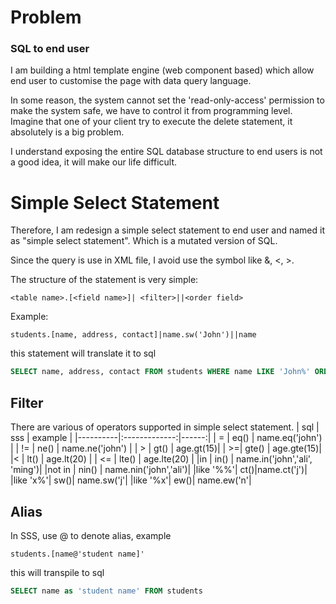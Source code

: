 # Problem
### SQL to end user
I am building a html template engine (web component based) which allow end user to customise the page with data query language.

In some reason, the system cannot set the 'read-only-access' permission to make the system safe, we have to control it from programming level. Imagine that one of your client try to execute the delete statement, it absolutely is a big problem. 

I understand exposing the entire SQL database structure to end users is not a good idea, it will make our life difficult.

# Simple Select Statement
Therefore, I am redesign a simple select statement to end user and named it as "simple select statement". Which is a mutated version of SQL.

Since the query is use in XML file, I avoid use the symbol like &, <, >.

The structure of the statement is very simple:
```
<table name>.[<field name>]| <filter>||<order field>
```
Example:
```
students.[name, address, contact]|name.sw('John')||name
```
this statement will translate it to sql
```sql
SELECT name, address, contact FROM students WHERE name LIKE 'John%' ORDER BY name
```


## Filter
There are various of operators supported in simple select statement.
| sql   |      sss      |  example |
|----------|:-------------:|------:|
| = |  eq() | name.eq('john') |
| != |    ne()   |   name.ne('john') |
| > | gt() |    age.gt(15)|
| >=| gte() | age.gte(15)|
|< | lt() | age.lt(20) |
| <= | lte() | age.lte(20) |
|in | in() | name.in('john','ali', 'ming')|
|not in | nin() | name.nin('john','ali')|
|like '%%'| ct()|name.ct('j')|
|like 'x%'| sw()| name.sw('j'|
|like '%x'| ew()| name.ew('n'|


## Alias
In SSS, use @ to denote alias, example
```
students.[name@'student name]'
```
this will transpile to sql
```sql
SELECT name as 'student name' FROM students



